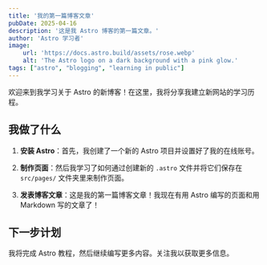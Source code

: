 ```yaml
---
title: '我的第一篇博客文章'
pubDate: 2025-04-16
description: '这是我 Astro 博客的第一篇文章。'
author: 'Astro 学习者'
image:
    url: 'https://docs.astro.build/assets/rose.webp'
    alt: 'The Astro logo on a dark background with a pink glow.'
tags: ["astro", "blogging", "learning in public"]
---
```


欢迎来到我学习关于 Astro 的新博客！在这里，我将分享我建立新网站的学习历程。

## 我做了什么

1. **安装 Astro**：首先，我创建了一个新的 Astro 项目并设置好了我的在线账号。

2. **制作页面**：然后我学习了如何通过创建新的 `.astro` 文件并将它们保存在 `src/pages/` 文件夹里来制作页面。

3. **发表博客文章**：这是我的第一篇博客文章！我现在有用 Astro 编写的页面和用 Markdown 写的文章了！

## 下一步计划

我将完成 Astro 教程，然后继续编写更多内容。关注我以获取更多信息。
